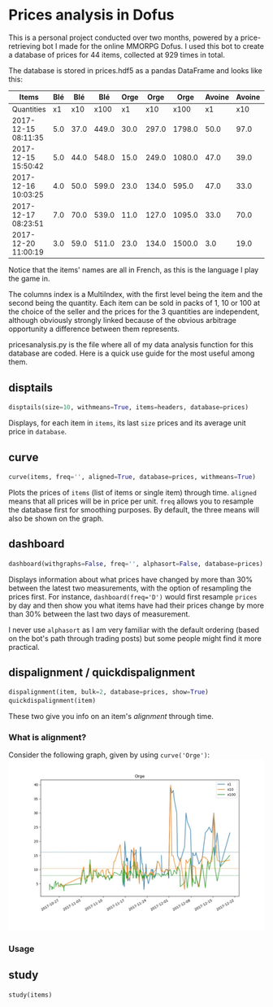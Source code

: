 # Prices analysis in Dofus

This is a personal project conducted over two months, powered by a price-retrieving bot I made for the online MMORPG Dofus.
I used this bot to create a database of prices for 44 items, collected at 929 times in total.

The database is stored in prices.hdf5 as a pandas DataFrame and looks like this:

|       Items         | Blé | Blé  | Blé   | Orge | Orge  | Orge   | Avoine | Avoine | Avoine |  ...   |
|---------------------|-----|------|-------|------|-------|--------|--------|--------|--------|--------|
|    Quantities       | x1  | x10  | x100  | x1   | x10   | x100   | x1     | x10    | x100   |  ...   |
| 2017-12-15 08:11:35 | 5.0 | 37.0 | 449.0 | 30.0 | 297.0 | 1798.0 | 50.0   | 97.0   | 737.0  |  ...   |
| 2017-12-15 15:50:42 | 5.0 | 44.0 | 548.0 | 15.0 | 249.0 | 1080.0 | 47.0   | 39.0   | 399.0  |  ...   |
| 2017-12-16 10:03:25 | 4.0 | 50.0 | 599.0 | 23.0 | 134.0 | 595.0  | 47.0   | 33.0   | 193.0  |  ...   |
| 2017-12-17 08:23:51 | 7.0 | 70.0 | 539.0 | 11.0 | 127.0 | 1095.0 | 33.0   | 70.0   | 345.0  |  ...   |
| 2017-12-20 11:00:19 | 3.0 | 59.0 | 511.0 | 23.0 | 134.0 | 1500.0 | 3.0    | 19.0   | 143.0  |  ...   |

Notice that the items' names are all in French, as this is the language I play the game in.

The columns index is a MultiIndex, with the first level being the item and the second being the quantity. Each item can be sold in packs of 1, 10 or 100 at the choice of the seller and the prices for the 3 quantities are independent, although obviously strongly linked because of the obvious arbitrage opportunity a difference between them represents.

pricesanalysis.py is the file where all of my data analysis function for this database are coded. Here is a quick use guide for the most useful among them.
## disptails
```python
disptails(size=10, withmeans=True, items=headers, database=prices)
```
Displays, for each item in `items`, its last `size` prices and its average unit price in `database`.

## curve
```python
curve(items, freq='', aligned=True, database=prices, withmeans=True)
```
Plots the prices of `items` (list of items or single item) through time. `aligned` means that all prices will be in price per unit. `freq` allows you to resample the database first for smoothing purposes. By default, the three means will also be shown on the graph.

## dashboard
```python
dashboard(withgraphs=False, freq='', alphasort=False, database=prices)
```
Displays information about what prices have changed by more than 30% between the latest two measurements, with the option of resampling the prices first. For instance, `dashboard(freq='D')` would first resample `prices` by day and then show you what items have had their prices change by more than 30% between the last two days of measurement.

I never use `alphasort` as I am very familiar with the default ordering (based on the bot's path through trading posts) but some people might find it more practical.

## dispalignment / quickdispalignment
```python
dispalignment(item, bulk=2, database=prices, show=True)
quickdispalignment(item)
```
These two give you info on an item's _alignment_ through time.
### What is alignment?
Consider the following graph, given by using `curve('Orge')`:
![Orge curve](orge_curve.jpeg)

### Usage

## study
```python
study(items)
```
